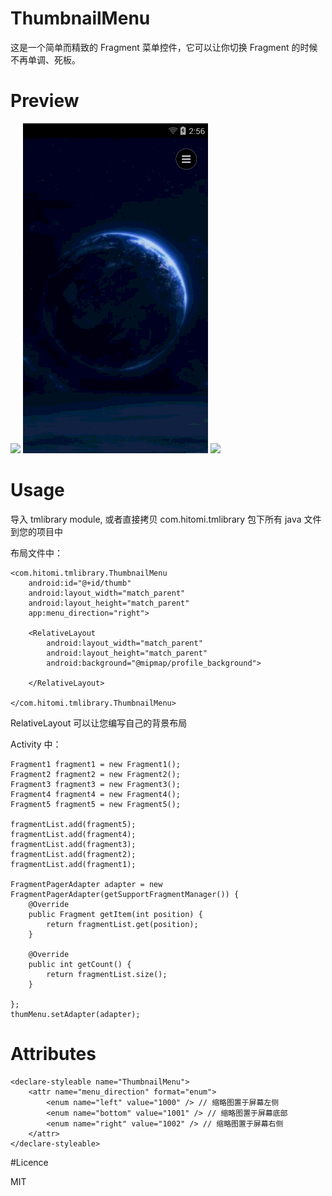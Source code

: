 # ThumbnailMenu

这是一个简单而精致的 Fragment 菜单控件，它可以让你切换 Fragment 的时候不再单调、死板。

# Preview

<img src="preview/menu_left.gif"/>
<img src="preview/menu_bottom.gif"/>
<img src="preview/menu_right.gif"/>

# Usage

导入 tmlibrary module, 或者直接拷贝 com.hitomi.tmlibrary 包下所有 java 文件到您的项目中

布局文件中：

    <com.hitomi.tmlibrary.ThumbnailMenu
        android:id="@+id/thumb"
        android:layout_width="match_parent"
        android:layout_height="match_parent"
        app:menu_direction="right">
    
        <RelativeLayout
            android:layout_width="match_parent"
            android:layout_height="match_parent"
            android:background="@mipmap/profile_background">
    
        </RelativeLayout>
    
    </com.hitomi.tmlibrary.ThumbnailMenu>

RelativeLayout 可以让您编写自己的背景布局

Activity 中：

    Fragment1 fragment1 = new Fragment1();
    Fragment2 fragment2 = new Fragment2();
    Fragment3 fragment3 = new Fragment3();
    Fragment4 fragment4 = new Fragment4();
    Fragment5 fragment5 = new Fragment5();
    
    fragmentList.add(fragment5);
    fragmentList.add(fragment4);
    fragmentList.add(fragment3);
    fragmentList.add(fragment2);
    fragmentList.add(fragment1);
    
    FragmentPagerAdapter adapter = new FragmentPagerAdapter(getSupportFragmentManager()) {
        @Override
        public Fragment getItem(int position) {
            return fragmentList.get(position);
        }
    
        @Override
        public int getCount() {
            return fragmentList.size();
        }
    
    };
    thumMenu.setAdapter(adapter);

# Attributes

    <declare-styleable name="ThumbnailMenu">
        <attr name="menu_direction" format="enum">
            <enum name="left" value="1000" /> // 缩略图置于屏幕左侧
            <enum name="bottom" value="1001" /> // 缩略图置于屏幕底部
            <enum name="right" value="1002" /> // 缩略图置于屏幕右侧
        </attr>
    </declare-styleable>

#Licence

MIT



